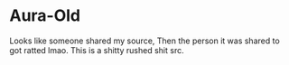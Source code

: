 # Aura-Old

Looks like someone shared my source, Then the person it was shared to got ratted lmao. This is a shitty rushed shit src.
